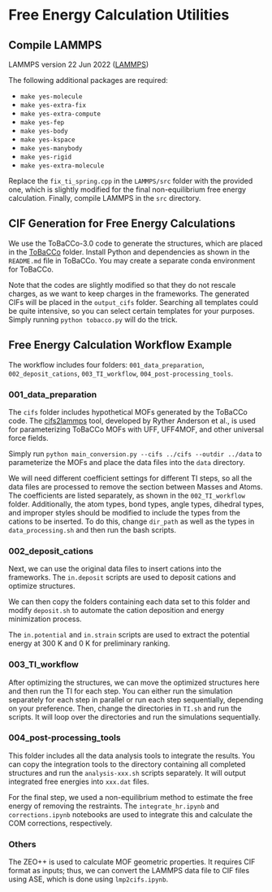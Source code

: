 
# Free Energy Calculation Utilities

## Compile LAMMPS

LAMMPS version 22 Jun 2022 ([LAMMPS](https://github.com/lammps/lammps/releases/tag/stable_23Jun2022))

The following additional packages are required:

- `make yes-molecule`
- `make yes-extra-fix`
- `make yes-extra-compute`
- `make yes-fep`
- `make yes-body`
- `make yes-kspace`
- `make yes-manybody`
- `make yes-rigid`
- `make yes-extra-molecule`

Replace the `fix_ti_spring.cpp` in the `LAMMPS/src` folder with the provided one, which is slightly modified for the final non-equilibrium free energy calculation. Finally, compile LAMMPS in the `src` directory.

## CIF Generation for Free Energy Calculations

We use the ToBaCCo-3.0 code to generate the structures, which are placed in the [ToBaCCo](https://github.com/tobacco-mofs/tobacco_3.0) folder. Install Python and dependencies as shown in the `README.md` file in ToBaCCo. You may create a separate conda environment for ToBaCCo.

Note that the codes are slightly modified so that they do not rescale charges, as we want to keep charges in the frameworks. The generated CIFs will be placed in the `output_cifs` folder. Searching all templates could be quite intensive, so you can select certain templates for your purposes. Simply running `python tobacco.py` will do the trick.

## Free Energy Calculation Workflow Example

The workflow includes four folders: `001_data_preparation`, `002_deposit_cations`, `003_TI_workflow`, `004_post-processing_tools`.

### 001_data_preparation

The `cifs` folder includes hypothetical MOFs generated by the ToBaCCo code. The [cifs2lammps](https://github.com/rytheranderson/cif2lammps.git) tool, developed by Ryther Anderson et al., is used for parameterizing ToBaCCo MOFs with UFF, UFF4MOF, and other universal force fields.

Simply run `python main_conversion.py --cifs ../cifs --outdir ../data` to parameterize the MOFs and place the data files into the `data` directory.

We will need different coefficient settings for different TI steps, so all the data files are processed to remove the section between Masses and Atoms. The coefficients are listed separately, as shown in the `002_TI_workflow` folder. Additionally, the atom types, bond types, angle types, dihedral types, and improper styles should be modified to include the types from the cations to be inserted. To do this, change `dir_path` as well as the types in `data_processing.sh` and then run the bash scripts.

### 002_deposit_cations

Next, we can use the original data files to insert cations into the frameworks. The `in.deposit` scripts are used to deposit cations and optimize structures.

We can then copy the folders containing each data set to this folder and modify `deposit.sh` to automate the cation deposition and energy minimization process.

The `in.potential` and `in.strain` scripts are used to extract the potential energy at 300 K and 0 K for preliminary ranking.

### 003_TI_workflow

After optimizing the structures, we can move the optimized structures here and then run the TI for each step. You can either run the simulation separately for each step in parallel or run each step sequentially, depending on your preference. Then, change the directories in `TI.sh` and run the scripts. It will loop over the directories and run the simulations sequentially.

### 004_post-processing_tools

This folder includes all the data analysis tools to integrate the results. You can copy the integration tools to the directory containing all completed structures and run the `analysis-xxx.sh` scripts separately. It will output integrated free energies into `xxx.dat` files.

For the final step, we used a non-equilibrium method to estimate the free energy of removing the restraints. The `integrate_hr.ipynb` and `corrections.ipynb` notebooks are used to integrate this and calculate the COM corrections, respectively.

### Others

The ZEO++ is used to calculate MOF geometric properties. It requires CIF format as inputs; thus, we can convert the LAMMPS data file to CIF files using ASE, which is done using `lmp2cifs.ipynb`.
